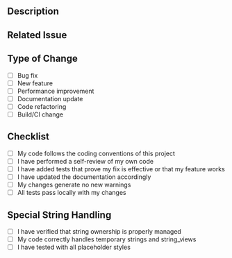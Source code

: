 ## Description
<!-- Describe the changes you've made -->

## Related Issue
<!-- Link to any related issues -->

## Type of Change
- [ ] Bug fix
- [ ] New feature
- [ ] Performance improvement
- [ ] Documentation update
- [ ] Code refactoring
- [ ] Build/CI change

## Checklist
- [ ] My code follows the coding conventions of this project
- [ ] I have performed a self-review of my own code
- [ ] I have added tests that prove my fix is effective or that my feature works
- [ ] I have updated the documentation accordingly
- [ ] My changes generate no new warnings
- [ ] All tests pass locally with my changes

## Special String Handling
- [ ] I have verified that string ownership is properly managed
- [ ] My code correctly handles temporary strings and string_views
- [ ] I have tested with all placeholder styles